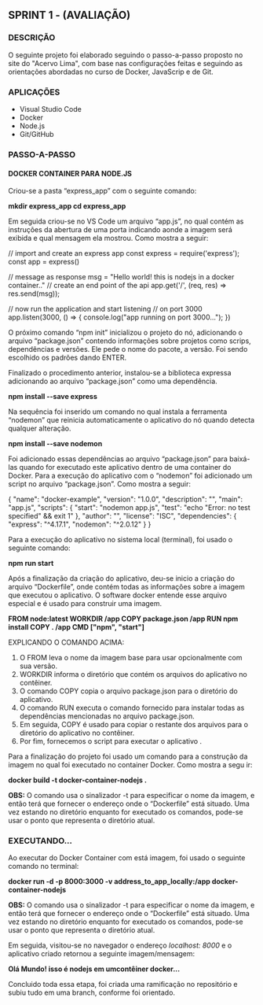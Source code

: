 
## **SPRINT 1 - (AVALIAÇÃO)**

### DESCRIÇÃO

O seguinte projeto foi elaborado seguindo o passo-a-passo proposto no site do "Acervo Lima", com base nas
configurações feitas e seguindo as orientações abordadas no curso de Docker, JavaScrip e de Git.

### APLICAÇÕES

* Visual Studio Code
* Docker
* Node.js
* Git/GitHub

### PASSO-A-PASSO
#### DOCKER CONTAINER PARA NODE.JS

Criou-se a pasta “express_app” com o seguinte comando:

**mkdir express_app
cd express_app**

Em seguida criou-se no VS Code um arquivo “app.js”, no qual contém as instruções da abertura de uma porta indicando aonde a imagem será exibida e qual mensagem ela mostrou. Como mostra a seguir:


// import and create an express app
const express = require('express');
const app = express()
  
// message as response
msg = "Hello world! this is nodejs in a docker container.."
// create an end point of the api
app.get('/', (req, res) => res.send(msg));
  
// now run the application and start listening
// on port 3000
app.listen(3000, () => {
    console.log("app running on port 3000...");
})


O próximo comando “npm init” inicializou o projeto do nó, adicionando o arquivo “package.json” contendo informações sobre projetos como scrips, dependências e versões. Ele pede o nome do pacote, a versão. Foi sendo escolhido os padrões dando ENTER.

Finalizado o procedimento anterior, instalou-se a biblioteca expressa adicionando ao arquivo “package.json” como uma dependência.

**npm install --save express**

Na sequência foi inserido um comando no qual instala a ferramenta “nodemon” que reinicia automaticamente o aplicativo do nó quando detecta qualquer alteração.

**npm install --save nodemon**

Foi adicionado essas dependências ao arquivo “package.json” para baixá-las quando for executado este aplicativo dentro de uma container do Docker.
Para a execução do aplicativo com o “nodemon” foi adicionado um script no arquivo “package.json”. Como mostra a seguir:

{
  "name": "docker-example",
  "version": "1.0.0",
  "description": "",
  "main": "app.js",
  "scripts": {
    "start": "nodemon app.js",
    "test": "echo \"Error: no test specified\" && exit 1"
  },
  "author": "",
  "license": "ISC",
  "dependencies": {
    "express": "^4.17.1",
    "nodemon": "^2.0.12"
  }
}


Para a execução do aplicativo no sistema local (terminal), foi usado o seguinte comando:

**npm run start**

Após a finalização da criação do aplicativo, deu-se inicio a criação do arquivo “Dockerfile”, onde contém todas as informações sobre a imagem que executou o aplicativo. O software docker entende esse arquivo especial e é usado para construir uma imagem.

**FROM node:latest
WORKDIR /app
COPY package.json /app
RUN npm install
COPY . /app
CMD ["npm", "start"]**

EXPLICANDO O COMANDO ACIMA:

1.	O FROM leva o nome da imagem base para usar opcionalmente com sua versão.
2.	WORKDIR informa o diretório que contém os arquivos do aplicativo no contêiner.
3.	O comando COPY copia o arquivo package.json para o diretório do aplicativo.
4.	O comando RUN executa o comando fornecido para instalar todas as dependências mencionadas no arquivo package.json.
5.	Em seguida, COPY é usado para copiar o restante dos arquivos para o diretório do aplicativo no contêiner.
6.	Por fim, fornecemos o script para executar o aplicativo . 

Para a finalização do projeto foi usado um comando para a construção da imagem no qual foi executado no container Docker. Como mostra a segu ir:

**docker build -t docker-container-nodejs .**

**OBS:** O comando usa o sinalizador -t para especificar o nome da imagem, e então terá que fornecer o endereço onde o “Dockerfile” está situado. Uma vez estando no diretório enquanto for executado os comandos, pode-se usar o ponto que representa o diretório atual.

### EXECUTANDO...
Ao executar do Docker Container com está imagem, foi usado o seguinte comando no terminal:

**docker run -d -p 8000:3000 -v address_to_app_locally:/app docker-container-nodejs**

**OBS:** O comando usa o sinalizador -t para especificar o nome da imagem, e então terá que fornecer o endereço onde o “Dockerfile” está situado. Uma vez estando no diretório enquanto for executado os comandos, pode-se usar o ponto que representa o diretório atual.

Em seguida, visitou-se no navegador o endereço *localhost: 8000* e o aplicativo criado retornou a seguinte imagem/mensagem:

**Olá Mundo! isso é nodejs em umcontêiner docker...**

Concluido toda essa etapa, foi  criada uma ramificação no repositório e subiu tudo em uma branch, conforme foi orientado.
